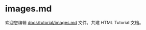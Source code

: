 images.md
===

欢迎您编辑 <a target="__blank" href="https://github.com/jaywcjlove/html-tutorial/blob/main/docs/tutorial/images.md">docs/tutorial/images.md</a> 文件，共建 HTML Tutorial 文档。
